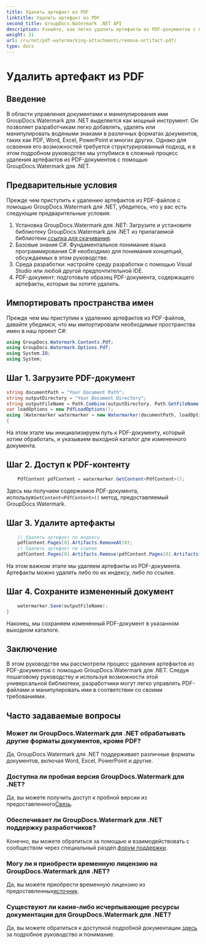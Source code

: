 ```yaml
---
title: Удалить артефакт из PDF
linktitle: Удалить артефакт из PDF
second_title: GroupDocs.Watermark .NET API
description: Узнайте, как легко удалить артефакты из PDF-документов с помощью GroupDocs.Watermark для .NET. Освойте этот процесс шаг за шагом с помощью нашего подробного руководства.
weight: 31
url: /ru/net/pdf-watermarking-attachments/remove-artifact-pdf/
type: docs
---
```

# Удалить артефакт из PDF

## Введение
В области управления документами и манипулирования ими GroupDocs.Watermark для .NET выделяется как мощный инструмент. Он позволяет разработчикам легко добавлять, удалять или манипулировать водяными знаками в различных форматах документов, таких как PDF, Word, Excel, PowerPoint и многих других. Однако для освоения его возможностей требуется структурированный подход, и в этом подробном руководстве мы углубимся в сложный процесс удаления артефактов из PDF-документов с помощью GroupDocs.Watermark для .NET.
## Предварительные условия
Прежде чем приступить к удалению артефактов из PDF-файлов с помощью GroupDocs.Watermark для .NET, убедитесь, что у вас есть следующие предварительные условия:
1. Установка GroupDocs.Watermark для .NET: Загрузите и установите библиотеку GroupDocs.Watermark для .NET из прилагаемой библиотеки.[ссылка для скачивания](https://releases.groupdocs.com/Watermark/net/).
2. Базовые знания C#. Фундаментальное понимание языка программирования C# необходимо для понимания концепций, обсуждаемых в этом руководстве.
3. Среда разработки: настройте среду разработки с помощью Visual Studio или любой другой предпочтительной IDE.
4. PDF-документ: подготовьте образец PDF-документа, содержащего артефакты, которые вы хотите удалить.

## Импортировать пространства имен
Прежде чем мы приступим к удалению артефактов из PDF-файлов, давайте убедимся, что мы импортировали необходимые пространства имен в наш проект C#:
```csharp
using GroupDocs.Watermark.Contents.Pdf;
using GroupDocs.Watermark.Options.Pdf;
using System.IO;
using System;
```
## Шаг 1. Загрузите PDF-документ
```csharp
string documentPath = "Your Document Path";
string outputDirectory = "Your Document Directory";
string outputFileName = Path.Combine(outputDirectory, Path.GetFileName(documentPath));
var loadOptions = new PdfLoadOptions();
using (Watermarker watermarker = new Watermarker(documentPath, loadOptions))
{
```
На этом этапе мы инициализируем путь к PDF-документу, который хотим обработать, и указываем выходной каталог для измененного документа.
## Шаг 2. Доступ к PDF-контенту
```csharp
    PdfContent pdfContent = watermarker.GetContent<PdfContent>();
```
 Здесь мы получаем содержимое PDF-документа, используя`GetContent<PdfContent>()` метод, предоставляемый GroupDocs.Watermark.
## Шаг 3. Удалите артефакты
```csharp
    // Удалить артефакт по индексу
    pdfContent.Pages[0].Artifacts.RemoveAt(0);
    // Удалить артефакт по ссылке
    pdfContent.Pages[0].Artifacts.Remove(pdfContent.Pages[0].Artifacts[0]);
```
На этом важном этапе мы удаляем артефакты из PDF-документа. Артефакты можно удалять либо по их индексу, либо по ссылке.
## Шаг 4. Сохраните измененный документ
```csharp
    watermarker.Save(outputFileName);
}
```
Наконец, мы сохраняем измененный PDF-документ в указанном выходном каталоге.

## Заключение
В этом руководстве мы рассмотрели процесс удаления артефактов из PDF-документов с помощью GroupDocs.Watermark для .NET. Следуя пошаговому руководству и используя возможности этой универсальной библиотеки, разработчики могут легко управлять PDF-файлами и манипулировать ими в соответствии со своими требованиями.
## Часто задаваемые вопросы
### Может ли GroupDocs.Watermark для .NET обрабатывать другие форматы документов, кроме PDF?
Да, GroupDocs.Watermark для .NET поддерживает различные форматы документов, включая Word, Excel, PowerPoint и другие.
### Доступна ли пробная версия GroupDocs.Watermark для .NET?
 Да, вы можете получить доступ к пробной версии из предоставленного[Связь](https://releases.groupdocs.com/).
### Обеспечивает ли GroupDocs.Watermark для .NET поддержку разработчиков?
 Конечно, вы можете обратиться за помощью и взаимодействовать с сообществом через специальный раздел.[форум поддержки](https://forum.groupdocs.com/c/watermark/19).
### Могу ли я приобрести временную лицензию на GroupDocs.Watermark для .NET?
 Да, вы можете приобрести временную лицензию из предоставленных[источник](https://purchase.groupdocs.com/temporary-license/).
### Существуют ли какие-либо исчерпывающие ресурсы документации для GroupDocs.Watermark для .NET?
 Да, вы можете обратиться к доступной подробной документации.[здесь](https://tutorials.groupdocs.com/Watermark/net/) за подробное руководство и понимание.